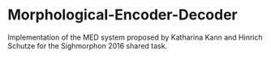 # Morphological-Encoder-Decoder
Implementation of the MED system proposed by Katharina Kann and Hinrich Schutze for the Sighmorphon 2016 shared task.
